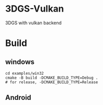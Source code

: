 # 3DGS-Vulkan
3DGS with vulkan backend

# Build
## windows
```
cd examples/win32
cmake -B build -DCMAKE_BUILD_TYPE=Debug .
# for release, -DCMAKE_BUILD_TYPE=Release
```

## Android